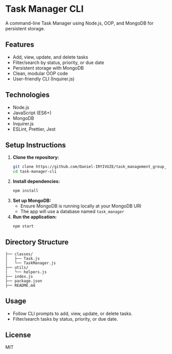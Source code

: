 # Task Manager CLI

A command-line Task Manager using Node.js, OOP, and MongoDB for persistent storage.

## Features
- Add, view, update, and delete tasks
- Filter/search by status, priority, or due date
- Persistent storage with MongoDB
- Clean, modular OOP code
- User-friendly CLI (Inquirer.js)

## Technologies
- Node.js
- JavaScript (ES6+)
- MongoDB 
- Inquirer.js
- ESLint, Prettier, Jest

## Setup Instructions
1. **Clone the repository:**
   ```sh
   git clone https://github.com/Daniel-IRYIVUZE/task_management_group_8
   cd task-manager-cli
   ```
2. **Install dependencies:**
   ```sh
   npm install
   ```
3. **Set up MongoDB:**
   - Ensure MongoDB is running locally at your MongoDB URI
   - The app will use a database named `task_manager`
4. **Run the application:**
   ```sh
   npm start
   ```

## Directory Structure
```
├── classes/
│   ├── Task.js
│   └── TaskManager.js
├── utils/
│   └── helpers.js
├── index.js
├── package.json
├── README.md
```

## Usage
- Follow CLI prompts to add, view, update, or delete tasks.
- Filter/search tasks by status, priority, or due date.

## License
MIT 
